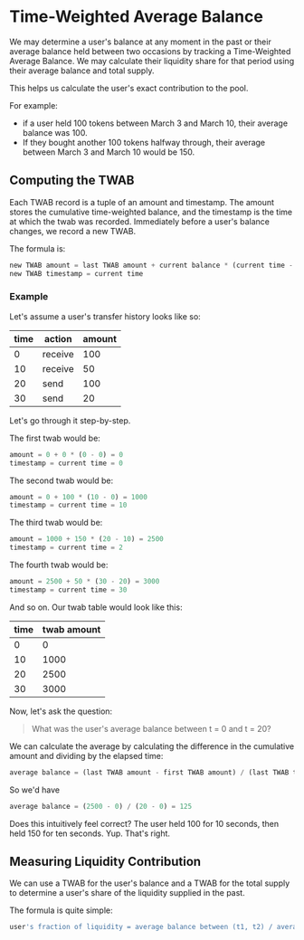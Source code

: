 # Time-Weighted Average Balance

We may determine a user's balance at any moment in the past or their average balance held between two occasions by tracking a Time-Weighted Average Balance. We may calculate their liquidity share for that period using their average balance and total supply.

This helps us calculate the user's exact contribution to the pool.

For example:

* if a user held 100 tokens between March 3 and March 10, their average balance was 100.
* If they bought another 100 tokens halfway through, their average between March 3 and March 10 would be 150.

## Computing the TWAB

Each TWAB record is a tuple of an amount and timestamp. The amount stores the cumulative time-weighted balance, and the timestamp is the time at which the twab was recorded. Immediately before a user's balance changes, we record a new TWAB.

The formula is:

```python
new TWAB amount = last TWAB amount + current balance * (current time - last TWAB timestamp)
new TWAB timestamp = current time
```

### Example[​](https://dev.pooltogether.com/protocol/introduction/#example) <a href="#example" id="example"></a>

Let's assume a user's transfer history looks like so:

| time | action  | amount |
| ---- | ------- | ------ |
| 0    | receive | 100    |
| 10   | receive | 50     |
| 20   | send    | 100    |
| 30   | send    | 20     |

Let's go through it step-by-step.

The first twab would be:

```javascript
amount = 0 + 0 * (0 - 0) = 0
timestamp = current time = 0
```

The second twab would be:

```javascript
amount = 0 + 100 * (10 - 0) = 1000
timestamp = current time = 10
```

The third twab would be:

```javascript
amount = 1000 + 150 * (20 - 10) = 2500
timestamp = current time = 2
```

The fourth twab would be:

```python
amount = 2500 + 50 * (30 - 20) = 3000
timestamp = current time = 30
```

And so on. Our twab table would look like this:

| time | twab amount |
| ---- | ----------- |
| 0    | 0           |
| 10   | 1000        |
| 20   | 2500        |
| 30   | 3000        |

Now, let's ask the question:

> What was the user's average balance between t = 0 and t = 20?

We can calculate the average by calculating the difference in the cumulative amount and dividing by the elapsed time:

```python
average balance = (last TWAB amount - first TWAB amount) / (last TWAB timestamp - first TWAB timestamp)
```

So we'd have

```python
average balance = (2500 - 0) / (20 - 0) = 125
```

Does this intuitively feel correct? The user held 100 for 10 seconds, then held 150 for ten seconds. Yup. That's right.

## Measuring Liquidity Contribution

We can use a TWAB for the user's balance and a TWAB for the total supply to determine a user's share of the liquidity supplied in the past.

The formula is quite simple:

```python
user's fraction of liquidity = average balance between (t1, t2) / average total supply between (t1, t2)
```
